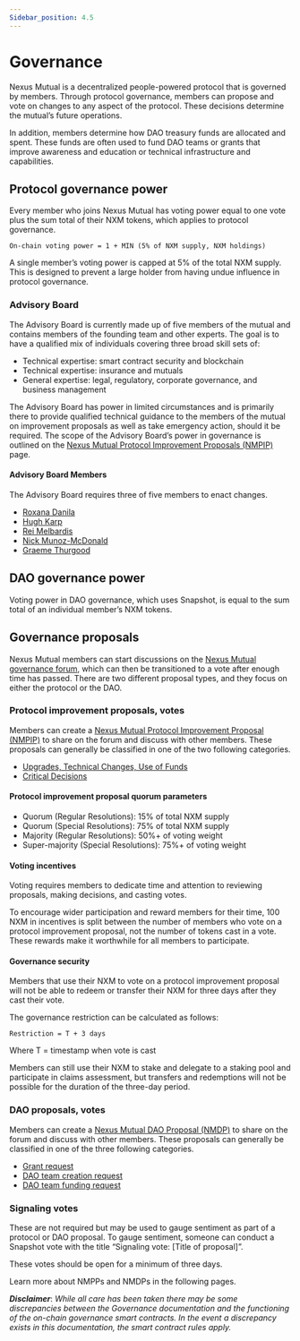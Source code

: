 ```yaml
---
Sidebar_position: 4.5
---
```


# Governance

Nexus Mutual is a decentralized people-powered protocol that is governed by members. Through protocol governance, members can propose and vote on changes to any aspect of the protocol. These decisions determine the mutual’s future operations.

In addition, members determine how DAO treasury funds are allocated and spent. These funds are often used to fund DAO teams or grants that improve awareness and education or technical infrastructure and capabilities.

## Protocol governance power

Every member who joins Nexus Mutual has voting power equal to one vote plus the sum total of their NXM tokens, which applies to protocol governance.

<p><code>On-chain voting power = 1 + MIN (5% of NXM supply, NXM holdings)</code></p>

A single member’s voting power is capped at 5% of the total NXM supply. This is designed to prevent a large holder from having undue influence in protocol governance.

### Advisory Board

The Advisory Board is currently made up of five members of the mutual and contains members of the founding team and other experts. The goal is to have a qualified mix of individuals covering three broad skill sets of:
* Technical expertise: smart contract security and blockchain
* Technical expertise: insurance and mutuals
* General expertise: legal, regulatory, corporate governance, and business management

The Advisory Board has power in limited circumstances and is primarily there to provide qualified technical guidance to the members of the mutual on improvement proposals as well as take emergency action, should it be required. The scope of the Advisory Board’s power in governance is outlined on the [Nexus Mutual Protocol Improvement Proposals (NMPIP)](/governance/protocol-improvement-proposals) page.

#### Advisory Board Members

The Advisory Board requires three of five members to enact changes.
* [Roxana Danila](https://twitter.com/roxdanila)
* [Hugh Karp](https://twitter.com/HughKarp)
* [Rei Melbardis](https://twitter.com/Rei_Melb)
* [Nick Munoz-McDonald](https://github.com/NickErrant)
* [Graeme Thurgood](https://twitter.com/GraemeThurgood)

## DAO governance power

Voting power in DAO governance, which uses Snapshot, is equal to the sum total of an individual member’s NXM tokens.

## Governance proposals

Nexus Mutual members can start discussions on the [Nexus Mutual governance forum](https://forum.nexusmutual.io/), which can then be transitioned to a vote after enough time has passed. There are two different proposal types, and they focus on either the protocol or the DAO.

### Protocol improvement proposals, votes

Members can create a [Nexus Mutual Protocol Improvement Proposal (NMPIP)](/governance/protocol-improvement-proposals) to share on the forum and discuss with other members. These proposals can generally be classified in one of the two following categories.
* [Upgrades, Technical Changes, Use of Funds](/governance/protocol-improvement-proposals#upgrades-technical-changes-use-of-funds)
* [Critical Decisions](/governance/protocol-improvement-proposals#critical-decisions)

#### Protocol improvement proposal quorum parameters
* Quorum (Regular Resolutions): 15% of total NXM supply
* Quorum (Special Resolutions): 75% of total NXM supply
* Majority (Regular Resolutions): 50%+ of voting weight
* Super-majority (Special Resolutions): 75%+ of voting weight

#### Voting incentives

Voting requires members to dedicate time and attention to reviewing proposals, making decisions, and casting votes.

To encourage wider participation and reward members for their time, 100 NXM in incentives is split between the number of members who vote on a protocol improvement proposal, not the number of tokens cast in a vote. These rewards make it worthwhile for all members to participate.

#### Governance security

Members that use their NXM to vote on a protocol improvement proposal will not be able to redeem or transfer their NXM for three days after they cast their vote.

The governance restriction can be calculated as follows:

<p><code>Restriction = T + 3 days</code></p>

Where T = timestamp when vote is cast

Members can still use their NXM to stake and delegate to a staking pool and participate in claims assessment, but transfers and redemptions will not be possible for the duration of the three-day period.

### DAO proposals, votes

Members can create a [Nexus Mutual DAO Proposal (NMDP)](/governance/dao-proposals) to share on the forum and discuss with other members. These proposals can generally be classified in one of the three following categories.
* [Grant request](/governance/dao-proposals#grant-request)
* [DAO team creation request](/governance/dao-proposals#dao-team-creation-request)
* [DAO team funding request](/governance/dao-proposals#dao-team-funding-request)

### Signaling votes

These are not required but may be used to gauge sentiment as part of a protocol or DAO proposal. To gauge sentiment, someone can conduct a Snapshot vote with the title “Signaling vote: [Title of proposal]”.

These votes should be open for a minimum of three days.

Learn more about NMPPs and NMDPs in the following pages. 

***Disclaimer***: *While all care has been taken there may be some discrepancies between the Governance documentation and the functioning of the on-chain governance smart contracts. In the event a discrepancy exists in this documentation, the smart contract rules apply.*
